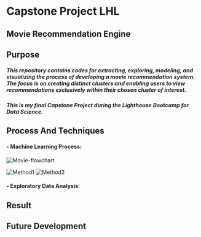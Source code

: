 # Capstone Project LHL
## Movie Recommendation Engine
## Purpose
##### This repository contains codes for extracting, exploring, modeling, and visualizing the process of developing a movie recommendation system. The focus is on creating distinct clusters and enabling users to view recommendations exclusively within their chosen cluster of interest.
##### This is my final Capstone Project during the Lighthouse Bootcamp for Data Science.

## Process And Techniques
#### - Machine Learning Process: 
![Movie-flowchart](https://github.com/sjrpokemon/LHL-final-project/assets/128329266/0c6c662d-0a95-42e9-8a13-000e8ea72050)

![Method1](https://github.com/sjrpokemon/LHL-final-project/assets/128329266/7f4ba9c2-a4ad-41ae-81f0-e15283cedc74)
![Method2](https://github.com/sjrpokemon/LHL-final-project/assets/128329266/13935ff3-e5f7-4a06-aad5-4027196dfaf2)

#### - Exploratory Data Analysis:


## Result
## Future Development
